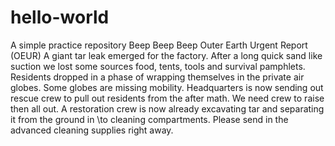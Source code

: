 # hello-world
A simple practice repository
Beep Beep Beep
Outer Earth Urgent Report (OEUR)
A giant tar leak emerged for the factory.
After a long quick sand like suction we lost some sources food, tents, tools and survival pamphlets.
Residents dropped in a phase of wrapping themselves in the private air globes. 
Some globes are missing mobility. 
Headquarters is now sending out rescue crew to pull out residents from the after math.
We need crew to raise then all out.
A restoration crew is now already excavating tar and separating it from the ground in \to cleaning compartments.
Please send in the advanced cleaning supplies right away.
